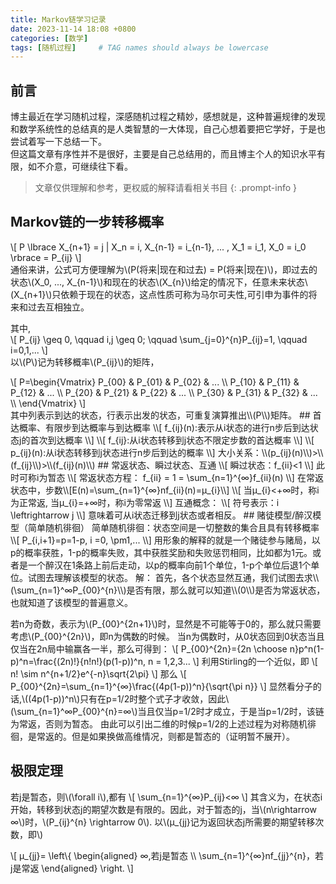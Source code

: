 ```yaml
---
title: Markov链学习记录
date: 2023-11-14 18:08 +0800
categories: [数学]
tags: [随机过程]     # TAG names should always be lowercase
---
```



<script type="text/javascript" id="MathJax-script" async
      src="https://cdn.jsdelivr.net/npm/mathjax@4.0.0-beta.3/tex-mml-chtml.js">
      </script>

## 前言
博主最近在学习随机过程，深感随机过程之精妙，感想就是，这种普遍规律的发现和数学系统性的总结真的是人类智慧的一大体现，自己心想着要把它学好，于是也尝试着写一下总结一下。  
但这篇文章有序性并不是很好，主要是自己总结用的，而且博主个人的知识水平有限，如不介意，可继续往下看。
> 文章仅供理解和参考，更权威的解释请看相关书目
{: .prompt-info }

## Markov链的一步转移概率
\\[
P \lbrace X_{n+1} = j | X_n = i, X_{n-1} = i_{n-1}, ... , X_1 = i_1, X_0 = i_0 \rbrace = P_{ij}
\\]  
通俗来讲，公式可方便理解为\\(P(将来|现在和过去) = P(将来|现在)\\)，即过去的状态\\(X_0, ..., X_{n-1}\\)和现在的状态\\(X_{n}\\)给定的情况下，任意未来状态\\(X_{n+1}\\)只依赖于现在的状态，这点性质可称为马尔可夫性,可引申为事件的将来和过去互相独立。

其中,  
\\[
P_{ij} \geq 0, \qquad  i,j \geq 0; \qquad \sum_{j=0}^{n}P_{ij}=1, \qquad i=0,1,...
\\]  
以\\(P\\)记为转移概率\\(P_{ij}\\)的矩阵，  
 <div> 
\[
P=\begin{Vmatrix}
P_{00} & P_{01} & P_{02} & ... \\
P_{10} & P_{11} & P_{12} & ... \\
P_{20} & P_{21} & P_{22} & ... \\
P_{30} & P_{31} & P_{32} & ... \\
\end{Vmatrix}
\]
 </div> 
其中列表示到达的状态，行表示出发的状态，可重复演算推出\\(P\\)矩阵。  
## 首达概率、有限步到达概率与到达概率
\\[
f_{ij}(n):表示从i状态的进行n步后到达状态j的首次到达概率 
\\]
\\[
f_{ij}:从i状态转移到j状态不限定步数的首达概率
\\]
\\[
p_{ij}(n):从i状态转移到j状态进行n步后到达的概率
\\]
大小关系：\\(p_{ij}(n)\\)>\\(f_{ij}\\)>\\(f_{ij}(n)\\)
## 常返状态、瞬过状态、互通
\\[
瞬过状态：f_{ii}<1  
\\]
此时可称i为暂态
\\[
常返状态方程：
f_{ii} = 1 = \sum_{n=1}^{∞}f_{ii}(n)
\\]
在常返状态中，步数\\[E(n)=\sum_{n=1}^{∞}nf_{ii}(n)=μ_{i}\\]
\\[
当μ_{i}<+∞时，称i为正常返,
当μ_{i}=+∞时，称i为零常返     
\\]
互通概念：
\\[
符号表示：i \leftrightarrow j
\\]
意味着可从i状态迁移到j状态或者相反。
## 赌徒模型/醉汉模型（简单随机徘徊）
简单随机徘徊：状态空间是一切整数的集合且具有转移概率
\\[
P_{i,i+1}=p=1-p, i =0, \pm1,...      
\\]
用形象的解释的就是一个赌徒参与赌局，以p的概率获胜，1-p的概率失败，其中获胜奖励和失败惩罚相同，比如都为1元。或者是一个醉汉在1条路上前后走动，以p的概率向前1个单位，1-p个单位后退1个单位。试图去理解该模型的状态。
解：
首先，各个状态显然互通，我们试图去求\\(\sum_{n=1}^∞P_{00}^{n}\\)是否有限，那么就可以知道\\(0\\)是否为常返状态，也就知道了该模型的普遍意义。

若n为奇数，表示为\\(P_{00}^{2n+1}\\)时，显然是不可能等于0的，那么就只需要考虑\\(P_{00}^{2n}\\)，即n为偶数的时候。
当n为偶数时，从0状态回到0状态当且仅当在2n局中输赢各一半，那么可得到：
\\[
P_{00}^{2n}={2n \choose n}p^n(1-p)^n=\frac{(2n)!}{n!n!}(p(1-p))^n, n = 1,2,3...
\\]
利用Stirling的一个近似，即
\\[
n! \sim n^{n+1/2}e^{-n}\sqrt{2\pi} 
\\]
那么
\\[
P_{00}^{2n}=\sum_{n=1}^{∞}\frac{(4p(1-p))^n}{\sqrt{\pi n}}
\\]
显然看分子的话,\\((4p(1-p))^n\\)只有在p=1/2时整个式子才收敛，因此\\(\sum_{n=1}^∞P_{00}^{n}=∞\\)当且仅当p=1/2时才成立，于是当p=1/2时，该链为常返，否则为暂态。
由此可以引出二维的时候p=1/2的上述过程为对称随机徘徊，是常返的。但是如果换做高维情况，则都是暂态的（证明暂不展开）。
## 极限定理
若j是暂态，则\\(\forall i\\),都有
\\[
\sum_{n=1}^{∞}P_{ij}<∞
\\]
其含义为，在状态i开始，转移到状态j的期望次数是有限的。因此，对于暂态的j，当\\(n\rightarrow ∞\\)时，\\(P_{ij}^{n} \rightarrow 0\\).
以\\(μ_{jj}记为返回状态j所需要的期望转移次数，即\\)
 <div> 
\[
μ_{jj}=
\left\{
\begin{aligned} 
∞,若j是暂态 \\ 
\sum_{n=1}^{∞}nf_{jj}^{n}，若j是常返
\end{aligned}
\right.
\]
 </div> 
